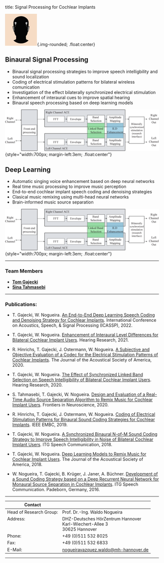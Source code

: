 title: Signal Processing for Cochlear Implants


![Abstract logo of a head with two CIs on each side and symbolic digital signals exchanged between each side](binom2.png){.img-rounded; .float:center}


## Binaural Signal Processing
<!---![binomlogo_1](binomlogo_1.png){style="width:150px; float:right; margin-left:3em"} -->

* Binaural signal processing strategies to improve speech intelligbility and sound localization
* Coding of electrical stimulation patterns for bilateral wireless comunication
* Investigation of the effect bilaterally synchronized electrical stimulation
* Enhancement of interaural cues to improve spatial hearing
* Binaural speech processing based on deep learning models

![block diagram](BinProc.png){style="width:700px;  margin-left:3em; .float:center"}


## Deep Learning

<!---![binomlogo_1](music.png){style="width:150px; float:right; margin-left:3em"}-->

* Automatic singing voice enhancement based on deep neural networks
* Real time music processing to improve music perception
* End-to-end cochlear implant speech coding and denoising strategies
* Clasical music remixing using multi-head neural networks
* Brain-informed music source separation

![deep block diagram](BinProc.png){style="width:700px;  margin-left:3em; .float:center"}

---
### Team Members
* **[Tom Gajecki](https://vianna.uber.space/01_workgroups/nogueira/staff/tom.html)**
* **[Sina Tahmasebi](https://vianna.uber.space/01_workgroups/nogueira/staff/sina.html)**
---

### Publications:

- T. Gajecki, W. Nogueira. [An End-to-End Deep Learning Speech Coding and Denoising Strategy for Cochlear Implants](https://www.biorxiv.org/content/10.1101/2021.11.04.467324v9.full.pdf). International Conference on Acoustics, Speech, & Signal Processing (ICASSP), 2022.

- T. Gajecki, W. Nogueira. [Enhancement of Interaural Level Differences for Bilateral Cochlear Implant Users](https://www.sciencedirect.com/science/article/pii/S0378595521001477). Hearing Research, 2021.

- R. Hinrichs, T. Gajecki, J. Ostermann, W. Nogueira. [A Subjective and Objective Evaluation of a Codec for the Electrical Stimulation Patterns of Cochlear Implants](https://asa.scitation.org/doi/full/10.1121/10.0003571). The Journal of the Acoustical Society of America, 2020.

- T. Gajecki, W. Nogueira. [The Effect of Synchronized Linked Band Selection on Speech Intelligibility of Bilateral Cochlear Implant Users](https://www.sciencedirect.com/science/article/pii/S0378595520303221). Hearing Research, 2020.

- S. Tahmasebi, T. Gajecki, W. Nogueira. [Design and Evaluation of a Real-Time Audio Source Separation Algorithm to Remix Music for Cochlear Implant Users](https://www.frontiersin.org/articles/10.3389/fnins.2020.00434/full). Frontiers in Neuroscience, 2020.

- R. Hinrichs, T. Gajecki, J. Ostermann, W. Nogueira. [Coding of Electrical Stimulation Patterns for Binaural Sound Coding Strategies for Cochlear Implants](https://ieeexplore.ieee.org/document/8857271). IEEE EMBC, 2019.

- T. Gajecki, W. Nogueira. [A Synchronized Binaural N-of-M Sound Coding Strategy to Improve Speech Intelligibility in Noise of Bilateral Cochlear Implant Users](https://ieeexplore.ieee.org/document/8578042). ITG Speech Communication, 2018.

- T. Gajecki, W. Nogueira. [Deep Learning Models to Remix Music for Cochlear Implant Users](https://asa.scitation.org/doi/10.1121/1.5042056). The Journal of the Acoustical Society of America, 2018.

- W. Nogueira, T. Gajecki, B. Krüger, J. Janer, A. Büchner. [Development of a Sound Coding Strategy based on a Deep Recurrent Neural Network for Monaural Source Separation in Cochlear Implants](https://ieeexplore.ieee.org/document/7776166). ITG Speech Communication. Padeborn, Germany, 2016.

---

| Contact                 |                            |
| ------------------------|--------------------------- |
| Head of Research Group:<br>  |Prof. Dr.-Ing. Waldo Nogueira|
| Address: <br><br><br>   | DHZ-Deutsches HörZentrum Hannover<br> Karl-Wiechert-Allee 3 <br> 30625 Hannover |
| Phone:                  | +49 (0)511 532 8025 |
| Fax:                    | +49 (0)511 532 6833 |
| E-Mail:                 |<nogueiravazquez.waldo@mh-hannover.de>|

---
